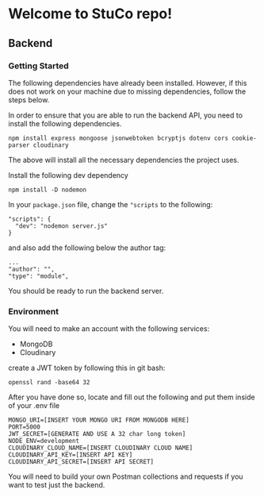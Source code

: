 # Welcome to StuCo repo!

## Backend
### Getting Started
The following dependencies have already been installed. 
However, if this does not work on your machine due to missing dependencies, follow the steps below.

In order to ensure that you are able to run the backend API, you need to install the following dependencies.
```
npm install express mongoose jsonwebtoken bcryptjs dotenv cors cookie-parser cloudinary 
```
The above will install all the necessary dependencies the project uses.

Install the following dev dependency
```
npm install -D nodemon
```

In your `package.json` file, change the `"scripts` to the following:
```
"scripts": {
  "dev": "nodemon server.js"
}
```
and also add the following below the author tag:
```
...
"author": "",
"type": "module",
```
You should be ready to run the backend server.
### Environment
You will need to make an account with the following services:
- MongoDB
- Cloudinary

create a JWT token by following this in git bash:
```
openssl rand -base64 32
```

After you have done so, locate and fill out the following and put them inside of your .env file
```
MONGO_URI=[INSERT YOUR MONGO URI FROM MONGODB HERE]
PORT=5000
JWT_SECRET=[GENERATE AND USE A 32 char long token]
NODE_ENV=development
CLOUDINARY_CLOUD_NAME=[INSERT CLOUDINARY CLOUD NAME]
CLOUDINARY_API_KEY=[INSERT API KEY]
CLOUDINARY_API_SECRET=[INSERT API SECRET]
```

You will need to build your own Postman collections and requests if you want to test just the backend.